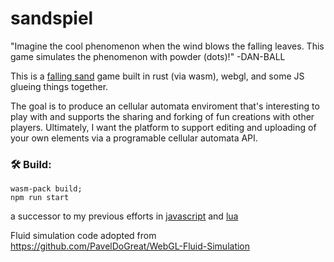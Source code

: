 <meta charset="utf-8"/>

# sandspiel

"Imagine the cool phenomenon when the wind blows the falling leaves. This game simulates the phenomenon with powder (dots)!" -DAN-BALL

This is a [falling sand](https://en.wikipedia.org/wiki/Falling-sand_game) game built in rust (via wasm), webgl, and some JS glueing things together.

The goal is to produce an cellular automata enviroment that's interesting to play with and supports the sharing and forking of fun creations with other players.
Ultimately, I want the platform to support editing and uploading of your own elements via a programable cellular automata API.

### 🛠️ Build:

```
wasm-pack build;
npm run start
```

a successor to my previous efforts in [javascript](https://github.com/MaxBittker/dust) and [lua](https://github.com/MaxBittker/sand-toy)

Fluid simulation code adopted from
https://github.com/PavelDoGreat/WebGL-Fluid-Simulation
